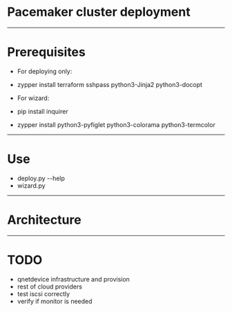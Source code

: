 # Pacemaker cluster deployment

___
# Prerequisites

- For deploying only:
 - zypper install terraform sshpass python3-Jinja2 python3-docopt

- For wizard:
 - pip install inquirer
 - zypper install python3-pyfiglet python3-colorama python3-termcolor

___
# Use
 - deploy.py --help
 - wizard.py

___
# Architecture
 
 ___
# TODO
 - qnetdevice infrastructure and provision
 - rest of cloud providers
 - test iscsi correctly
 - verify if monitor is needed

